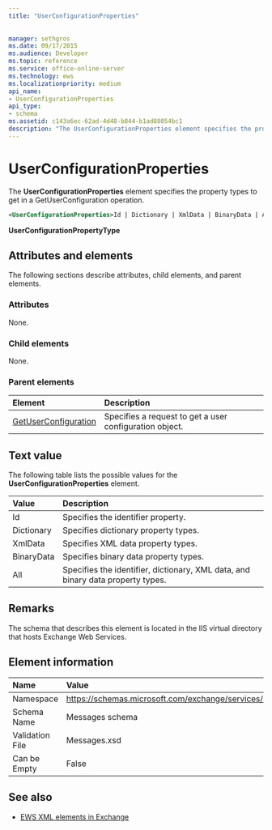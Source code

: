 ```yaml
---
title: "UserConfigurationProperties"
 
 
manager: sethgros
ms.date: 09/17/2015
ms.audience: Developer
ms.topic: reference
ms.service: office-online-server
ms.technology: ews
ms.localizationpriority: medium
api_name:
- UserConfigurationProperties
api_type:
- schema
ms.assetid: c143a6ec-62ad-4d48-b844-b1ad88054bc1
description: "The UserConfigurationProperties element specifies the property types to get in a GetUserConfiguration operation."
---
```


# UserConfigurationProperties

The **UserConfigurationProperties** element specifies the property types to get in a GetUserConfiguration operation. 
  
```xml
<UserConfigurationProperties>Id | Dictionary | XmlData | BinaryData | All</UserConfigurationProperties>
```

 **UserConfigurationPropertyType**
## Attributes and elements

The following sections describe attributes, child elements, and parent elements.
  
### Attributes

None.
  
### Child elements

None.
  
### Parent elements

|**Element**|**Description**|
|:-----|:-----|
|[GetUserConfiguration](getuserconfiguration.md) <br/> |Specifies a request to get a user configuration object.  <br/> |
   
## Text value

The following table lists the possible values for the **UserConfigurationProperties** element. 
  
|**Value**|**Description**|
|:-----|:-----|
|Id  <br/> |Specifies the identifier property.  <br/> |
|Dictionary  <br/> |Specifies dictionary property types.  <br/> |
|XmlData  <br/> |Specifies XML data property types.  <br/> |
|BinaryData  <br/> |Specifies binary data property types.  <br/> |
|All  <br/> |Specifies the identifier, dictionary, XML data, and binary data property types.  <br/> |
   
## Remarks

The schema that describes this element is located in the IIS virtual directory that hosts Exchange Web Services.
  
## Element information

|**Name**|**Value**|
|:-----|:-----|
|Namespace  <br/> |https://schemas.microsoft.com/exchange/services/2006/messages  <br/> |
|Schema Name  <br/> |Messages schema  <br/> |
|Validation File  <br/> |Messages.xsd  <br/> |
|Can be Empty  <br/> |False  <br/> |
   
## See also



- [EWS XML elements in Exchange](ews-xml-elements-in-exchange.md)

